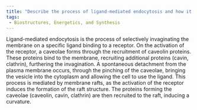 ```yaml
---
title: "Describe the process of ligand-mediated endocytosis and how it is mediated by membrane rafts. Discuss the role of caveolin in this process."
tags:
 - Biostructures, Energetics, and Synthesis
---
```

Ligand-mediated endocytosis is the process of selectively invaginating the membrane on a specific ligand binding to a receptor. 
On the activation of the receptor, a caveolae forms through the recruitment of caveolin proteins. These proteins bind to the membrane, recruiting additional proteins (cavin, clathrin), furthering the invagination. A spontaneous detachment from the plasma membrane occurs, through the pinching of the caveolae, bringing the vesicle into the cytoplasm and allowing the cell to use the ligand. 
This process is mediated by membrane rafts, as the activation of the receptor induces the formation of the raft structure. The proteins forming the caveolae (caveolin, cavin, clathrin) are then recruited to the raft, inducing a curvature.  
